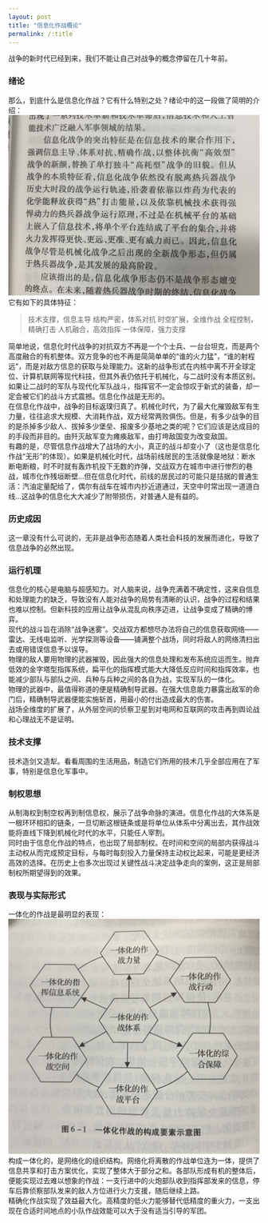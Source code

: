 ```yaml
---
layout: post
title: "信息化作战概论"
permalink: /:title
---
```

战争的新时代已经到来，我们不能让自己对战争的概念停留在几十年前。
### 绪论
那么，到底什么是信息化作战？它有什么特别之处？绪论中的这一段做了简明的介绍：  
![简介](../resource\2019-09-18-On_Informationalized_Operations\1.jpg "简介") 
它有如下的具体特征：  
> 技术支撑，信息主导
> 结构严密，体系对抗
> 时空扩展，全维作战
> 全程控制，精确打击
> 人机融合，高效指挥
> 一体保障，强力支撑

简单地说，信息化时代战争的对抗双方不再是一个个士兵、一台台坦克，而是两个高度融合的有机整体。双方竞争的也不再是简简单单的“谁的火力猛”，“谁的射程远”，而是对敌方信息的获取与处理能力。这新的战争形式在内核中离不开全球定位、计算机联网等现代科技，但其外表仍依托于机械化，与二战时没有本质区别。如果让二战时的军队与现代化军队战斗，指挥官不一定会惊叹于新式的装备，却一定会被它们的战斗方式震撼。信息化作战是无形的。  
在信息化作战中，战争的目标返璞归真了。机械化时代，为了最大化摧毁敌军有生力量，往往追求大规模、大消耗作战，双方经常两败俱伤。但是，有多少战争的目的是杀掉多少敌人、拔掉多少堡垒、报废多少基地之类的呢？它们应该是达成目的的手段而非目的。由歼灭敌军变为瘫痪敌军，由打垮敌国变为改变敌国。  
有趣的是，尽管信息作战增大了战场的大小，真正的战斗却变小了（这也是信息化作战“无形”的体现）。如果是机械化时代，战场前线居民的生活就像是地狱：断水断电断粮，时不时就有轰炸机投下无数的炸弹，交战双方在城市中进行惨烈的巷战，城市化作残垣断壁...但在信息化时代，前线的居民过的可能只是拮据的普通生活：汽油定量配给了，偶尔有战车在城市内抄近道通过，天空中时常出现一道道白线...这战争的信息化大大减少了附带损伤，对普通人是有益的。
### 历史成因
这一章没有什么可说的，无非是战争形态随着人类社会科技的发展而进化，导致了信息战争的必然出现。
### 运行机理
信息化的核心是电脑与超感知力。对人脑来说，战争充满着不确定性，这来自信息和处理能力的缺乏，导致没有人能对战争的局势有清晰的认识，战争的过程和结果也难以控制。但新科技的应用让战争从混乱向秩序迈进，让战争变成了精确的博弈。  
现代的战斗旨在消除“战争迷雾”。交战双方都想尽办法将自己的信息获取网络——雷达、无线电监听、光学探测等设备——铺满整个战场，同时将敌人的网络清扫出去或用错误信息予以误导。  
物理的敌人要用物理的武器摧毁，因此强大的信息处理和发布系统应运而生。抛弃低效的金字塔型指挥系统，扁平化的指挥模式能大大降低反应时间和指挥效率，也能减少部队与部队之间、兵种与兵种之间的各自为战，实现军队的一体化。  
物理的武器中，最值得称道的便是精确制导武器。在强大信息能力暴露出敌军的命门后，精确制导武器便能实施斩首，用最小的付出造成最大的伤害。  
战场全维度的扩展了，从外层空间的侦察卫星到对电网和互联网的攻击再到舆论战和心理战无不是证明。
### 技术支撑
技术造剑又造犁。看看周围的生活用品，制造它们所用的技术几乎全部应用在了军事，特别是信息化军事中。
### 制权思想
从制海权到制空权再到制信息权，展示了战争命脉的演进。信息化作战的大体系是一根环环相扣的链条，一旦切断这根链条或是将单位从体系中分离出去，其作战效能将直线下降到机械化时代的水平，只能任人宰割。  
同时由于信息化作战的特点，也出现了局部制权。在时间和空间的局部内获得战斗主动权从而完成预定目标，与每时每刻投入力量保持主动权比起来，可能是更经济高效的选择。在历史上也多次出现过关键性战斗决定战争走向的案例，这正是局部制权所期望得到的效果。
### 表现与实际形式
一体化的作战是最明显的表现：  
![一体化作战](../resource\2019-09-18-On_Informationalized_Operations\2.jpg "一体化作战")
构成一体化的，是网络化的组织结构。网络化将离散的作战单位连为一体，提供了信息共享和打击方案优化，实现了整体大于部分之和。各部队形成有机的整体后，便能实现过去难以想象的作战：一支行进中的火炮部队收到指挥部发来的信息，停车后靠侦察部队发来的敌人方位进行火力支援，随后继续上路。  
精确化作战实现了效益最大化。高精度的低火力能够替代低精度的重火力，一支出现在合适时间地点的小队作战效能可以大于没有适当引导的军团。